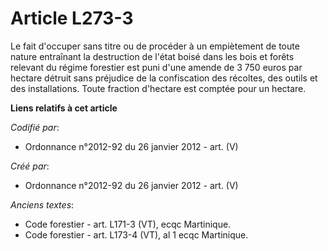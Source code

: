 # Article L273-3

Le fait d'occuper sans titre ou de procéder à un empiètement de toute nature entraînant la destruction de l'état boisé dans
les bois et forêts relevant du régime forestier est puni d'une amende de 3 750 euros par hectare détruit sans préjudice de la
confiscation des récoltes, des outils et des installations. Toute fraction d'hectare est comptée pour un hectare.

**Liens relatifs à cet article**

_Codifié par_:

  - Ordonnance n°2012-92 du 26 janvier 2012 - art. (V)

_Créé par_:

  - Ordonnance n°2012-92 du 26 janvier 2012 - art. (V)

_Anciens textes_:

  - Code forestier - art. L171-3 (VT), ecqc Martinique.
  - Code forestier - art. L173-4 (VT), al 1 ecqc Martinique.
